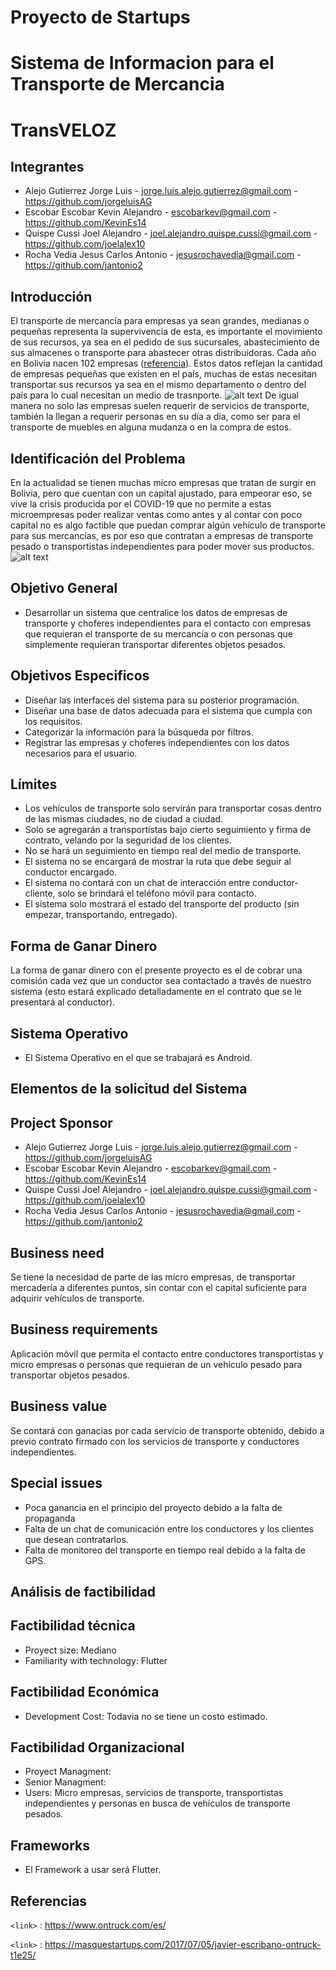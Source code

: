 # **Proyecto de Startups**

# Sistema de Informacion para el Transporte de Mercancia

# TransVELOZ

## Integrantes
- Alejo Gutierrez Jorge Luis - jorge.luis.alejo.gutierrez@gmail.com - https://github.com/jorgeluisAG
- Escobar Escobar Kevin Alejandro - escobarkev@gmail.com - https://github.com/KevinEs14
- Quispe Cussi Joel Alejandro - joel.alejandro.quispe.cussi@gmail.com - https://github.com/joelalex10
- Rocha Vedia Jesus Carlos Antonio - jesusrochavedia@gmail.com - https://github.com/jantonio2


## Introducción
El transporte de mercancía para empresas ya sean grandes, medianas o pequeñas representa la supervivencia de esta, es importante el movimiento de sus recursos, ya sea en el pedido de sus sucursales, abastecimiento de sus almacenes o transporte para abastecer otras distribuidoras. Cada año en Bolivia nacen 102 empresas ([referencia](https://correodelsur.com/economia/20180629_bolivia-al-dia-nacen-102-empresas-y-se-cierran-25.html#:~:text=El%20Viceministro%20de%20Tesoro%20y,de%20ellos%20orientados%20al%20comercio.)). Estos datos reflejan la cantidad de empresas pequeñas que existen en el país, muchas de estas necesitan transportar sus recursos ya sea en el mismo departamento o dentro del país para lo cual necesitan un medio de trasnporte.
![alt text](http://2.bp.blogspot.com/-Ba21ZKTdwDE/VNkeZOsug8I/AAAAAAAAAKQ/MuKO3gERz0A/s1600/Fotolia_47250800_M.jpg)
De igual manera no solo las empresas suelen requerir de servicios de transporte, también la llegan a requerir personas en su día a día, como ser para el transporte de muebles en alguna mudanza o en la compra de estos.

## Identificación del Problema
En la actualidad se tienen muchas micro empresas que tratan de surgir en Bolivia, pero que cuentan con un capital ajustado, para empeorar eso, se vive la crisis producida por el COVID-19 que no permite a estas microempresas poder realizar ventas como antes y al contar con poco capital no es algo factible que puedan comprar algún vehículo de transporte para sus mercancías, es por eso que contratan a empresas de transporte pesado o transportistas independientes para poder mover sus productos.
![alt text](https://blogs.iadb.org/transporte/wp-content/uploads/sites/9/2020/04/macau-photo-agency-NhhhRZQxnFY-unsplash-630x420.jpg)

## Objetivo General
 * Desarrollar un sistema que centralice los datos de empresas de transporte y choferes independientes para el contacto con empresas que requieran el transporte de su mercancía o con personas que simplemente requieran transportar diferentes objetos pesados.

## Objetivos Especificos
 * Diseñar las interfaces del sistema para su posterior programación.
 * Diseñar una base de datos adecuada para el sistema que cumpla con los requisitos.
 * Categorizar la información para la búsqueda por filtros.
 * Registrar las empresas y choferes independientes con los datos necesarios para el usuario.
 
## Límites
 * Los vehículos de transporte solo servirán para transportar cosas dentro de las mismas ciudades, no de ciudad a ciudad.
 * Solo se agregarán a transportistas bajo cierto seguimiento y firma de contrato, velando por la seguridad de los clientes.
 * No se hará un seguimiento en tiempo real del medio de transporte.
 * El sistema no se encargará de mostrar la ruta que debe seguir al conductor encargado.
 * El sistema no contará con un chat de interacción entre conductor-cliente, solo se brindará el teléfono móvil para contacto.
 * El sistema solo mostrará el estado del transporte del producto (sin empezar, transportando, entregado).

## Forma de Ganar Dinero
La forma de ganar dinero con el presente proyecto es el de cobrar una comisión cada vez que un conductor sea contactado a través de nuestro sistema (esto estará explicado detalladamente en el contrato que se le presentará al conductor).

## Sistema Operativo

 * El Sistema Operativo en el que se trabajará es Android.

## Elementos de la solicitud del Sistema
## Project Sponsor
- Alejo Gutierrez Jorge Luis - jorge.luis.alejo.gutierrez@gmail.com - https://github.com/jorgeluisAG
- Escobar Escobar Kevin Alejandro - escobarkev@gmail.com - https://github.com/KevinEs14
- Quispe Cussi Joel Alejandro - joel.alejandro.quispe.cussi@gmail.com - https://github.com/joelalex10
- Rocha Vedia Jesus Carlos Antonio - jesusrochavedia@gmail.com - https://github.com/jantonio2

## Business need
Se tiene la necesidad de parte de las micro empresas, de transportar mercadería a diferentes puntos, sin contar con el capital suficiente para  adquirir vehículos de transporte.

## Business requirements
Aplicación móvil que permita el contacto entre conductores transportistas y micro empresas o personas que requieran de un vehículo pesado para transportar objetos pesados.

## Business value
Se contará con ganacias por cada servicio de transporte obtenido, debido a previo contrato firmado con los servicios de transporte y conductores independientes.

## Special issues
 * Poca ganancia en el principio del proyecto debido a la falta de propaganda
 * Falta de un chat de comunicación entre los conductores y los clientes que desean contratarlos.
 * Falta de monitoreo del transporte en tiempo real debido a la falta de GPS.

## Análisis de factibilidad
## Factibilidad técnica
 * Proyect size: Mediano
 * Familiarity with technology: Flutter

## Factibilidad Económica
 * Development Cost: Todavia no se tiene un costo estimado. 

## Factibilidad Organizacional
 * Proyect Managment:
 * Senior Managment: 
 * Users: Micro empresas, servicios de transporte, transportistas independientes y personas en busca de vehículos de transporte pesados.

## Frameworks

 * El Framework a usar será Flutter.

## Referencias

`<link>` : https://www.ontruck.com/es/

`<link>` : https://masquestartups.com/2017/07/05/javier-escribano-ontruck-t1e25/

 
